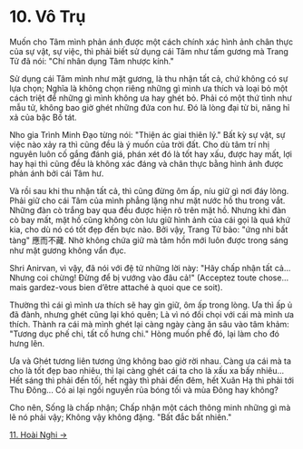 # 10. Vô Trụ

Muốn cho Tâm mình phản ánh được một cách chính xác hình ảnh chân thực của sự
vật, sự việc, thì phải biết sử dụng cái Tâm như tấm gương mà Trang Tử đã nói:
"Chí nhân dụng Tâm nhược kính."

Sử dụng cái Tâm mình như mặt gương, là thu nhận tất cả, chứ không có sự lựa
chọn; Nghĩa là không chọn riêng những gì mình ưa thích và loại bỏ một cách triệt
để những gì mình không ưa hay ghét bỏ. Phải có một thứ tình như mẫu tử, không
bao giờ ghét những đứa con hư. Đó là lòng đại từ bi, năng hỉ xả của bậc Bồ tát.

Nho gia Trình Minh Đạo từng nói: "Thiện ác giai thiên lý." Bất kỳ sự vật, sự 
việc nào xảy ra thì cũng đều là ý muốn của trời đất. Cho dù tâm trí nhị nguyên
luôn cố gắng đánh giá, phán xét đó là tốt hay xấu, được hay mất, lợi hay hại thì
cũng đều là không xác đáng và chân thực bằng hình ảnh được phản ánh bởi cái Tâm
hư.

Và rồi sau khi thu nhận tất cả, thì cũng đừng ôm ấp, níu giữ gì nơi đáy lòng.
Phải giữ cho cái Tâm của mình phẳng lặng như mặt nước hồ thu trong vắt. Những
đàn cò trắng bay qua đều được hiện rõ trên mặt hồ. Nhưng khi đàn cò bay mất, mặt
hồ cũng không còn lưu giữ hình ảnh của cái gọi là quá khứ kia, cho dù nó có tốt
đẹp đến bực nào. Bởi vậy, Trang Tử bảo: "ứng nhi bất tàng" 應而不藏. Nhờ không
chứa giữ mà tâm hồn mới luôn được trong sáng như mặt gương không vẩn đục.

Shri Anirvan, vì vậy, đã nói với đệ tử những lời này: "Hãy chấp nhận tất cả... 
Nhưng coi chừng! Đừng để bị vướng vào đâu cả!" (Acceptez toute chose... mais 
gardez-vous bien d’être attaché à quoi que ce soit).

Thường thì cái gì mình ưa thích sẽ hay gìn giữ, ôm ấp trong lòng. Ưa thì ấp ủ đã
đành, nhưng ghét cũng lại khó quên; Là vì nó đối chọi với cái mà mình ưa thích.
Thành ra cái mà mình ghét lại càng ngày càng ăn sâu vào tâm khảm: "Tương dục phế
chi, tất cố hưng chi." Hòng muốn phế đó, lại làm cho đó hưng lên.

Ưa và Ghét tương liên tương ứng không bao giờ rời nhau. Càng ưa cái mà ta cho là
tốt đẹp bao nhiêu, thì lại càng ghét cái ta cho là xấu xa bấy nhiêu... Hết sáng
thì phải đến tối, hết ngày thì phải đến đêm, hết Xuân Hạ thì phải tới Thu
Đông... Có ai lại ngồi nguyền rủa bóng tối và mùa Đông hay không?

Cho nên, Sống là chấp nhận; Chấp nhận một cách thông minh những gì mà lẽ nó phải
vậy; Không vậy không đặng. "Bất đắc bất nhiên."

[11. Hoài Nghi &rarr;](https://github.com/thaicuc/tinh-hoa-dao-hoc/blob/master/contents/11-hoai-nghi.md)
